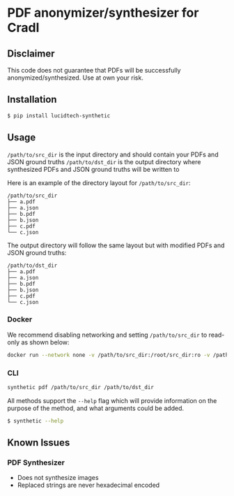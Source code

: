 # PDF anonymizer/synthesizer for Cradl

## Disclaimer

This code does not guarantee that PDFs will be successfully anonymized/synthesized. Use at own your risk.

## Installation

```bash
$ pip install lucidtech-synthetic
```

## Usage

`/path/to/src_dir` is the input directory and should contain your PDFs and JSON ground truths
`/path/to/dst_dir` is the output directory where synthesized PDFs and JSON ground truths will be written to

Here is an example of the directory layout for `/path/to/src_dir`:
```
/path/to/src_dir
├── a.pdf
├── a.json
├── b.pdf
├── b.json
├── c.pdf
└── c.json
```

The output directory will follow the same layout but with modified PDFs and JSON ground truths:
```
/path/to/dst_dir
├── a.pdf
├── a.json
├── b.pdf
├── b.json
├── c.pdf
└── c.json
```

### Docker

We recommend disabling networking and setting `/path/to/src_dir` to read-only as shown below:

```bash
docker run --network none -v /path/to/src_dir:/root/src_dir:ro -v /path/to/dst_dir:/root/dst_dir -it lucidtechai/synthetic pdf /root/src_dir /root/dst_dir
```

### CLI

```bash
synthetic pdf /path/to/src_dir /path/to/dst_dir
```

All methods support the `--help` flag which will provide information on the purpose of the method, 
and what arguments could be added.

```bash
$ synthetic --help
```

## Known Issues

### PDF Synthesizer

- Does not synthesize images
- Replaced strings are never hexadecimal encoded